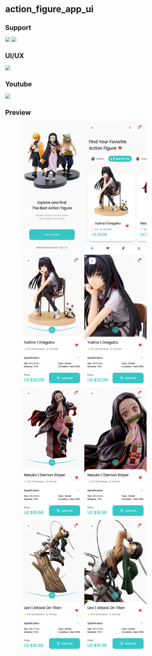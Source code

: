 # action_figure_app_ui

## Support

<p>
<a href="https://sociabuzz.com/syarifhidayatullah2020/tribe" target='_blank'>
<img src="https://sociabuzz.s3.ap-southeast-1.amazonaws.com//landing-page/img/sociabuzz-logo.png" width="100"></a>

<a href="https://www.buymeacoffee.com/syarifhidayat"  target='_blank'>
<img src="https://media.tenor.com/Is0ELiJnoU0AAAAi/buymeacoffee-button.gif" width="100"></a>
</p>

## UI/UX

<a href="https://dribbble.com/shots/16293251-AnimToys-App"  target='_blank'><img src="https://upload.wikimedia.org/wikipedia/commons/3/32/Dribbble_logo.png" width="100"></a>

## Youtube

<a href="https://youtu.be/Mm_0TwZipHM" target='_blank'>
<img src="https://upload.wikimedia.org/wikipedia/commons/thumb/b/b8/YouTube_Logo_2017.svg/200px-YouTube_Logo_2017.svg.png" width="100"></a>

## Preview

<p align="middle">
<img src="assets/previews/Screenshot_1686225373.png" width="200">
<img src="assets/previews/Screenshot_1686225066.png" width="200">
<img src="assets/previews/Screenshot_1686225201.png" width="200">
<img src="assets/previews/Screenshot_1686225686.png" width="200">
<img src="assets/previews/Screenshot_1686225427.png" width="200">
<img src="assets/previews/Screenshot_1686225433.png" width="200">
<img src="assets/previews/Screenshot_1686225443.png" width="200">
<img src="assets/previews/Screenshot_1686225448.png" width="200">
</p>
